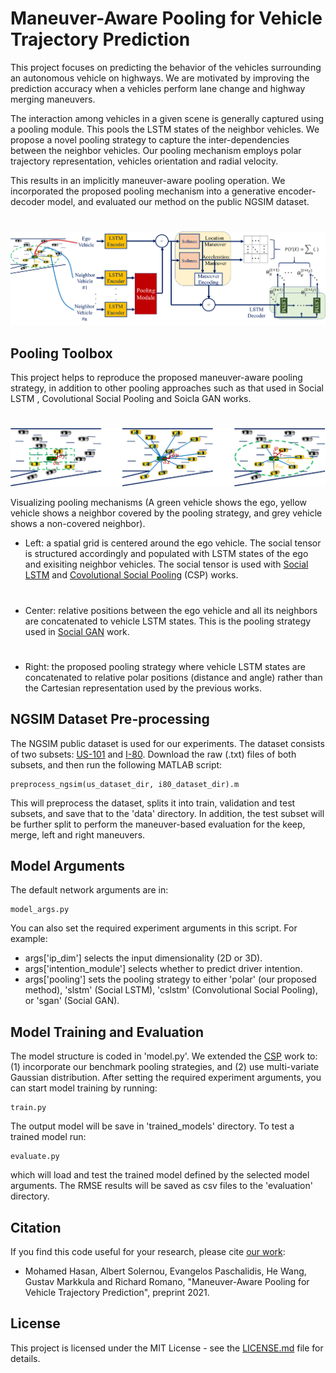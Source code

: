 # Maneuver-Aware Pooling for Vehicle Trajectory Prediction

This project focuses on predicting the behavior of the vehicles surrounding an autonomous vehicle on highways. 
We are motivated by improving the prediction accuracy when a 
vehicles perform lane change and highway merging 
maneuvers. 

The interaction among vehicles in a given scene is generally captured using a pooling module.
This pools the LSTM states of the neighbor vehicles. 
We propose a novel pooling strategy to capture 
the inter-dependencies between the neighbor vehicles. 
Our pooling mechanism employs polar trajectory 
representation, vehicles orientation and radial velocity. 

This results in an implicitly maneuver-aware pooling operation.
We incorporated the proposed pooling mechanism into a generative
encoder-decoder model, and evaluated our method on the public 
NGSIM dataset.

#
![model image](pooling_model.png "Model overview")

## Pooling Toolbox
This project helps to reproduce 
the proposed maneuver-aware pooling strategy, in addition to other 
pooling approaches such as that used in Social LSTM , Covolutional Social Pooling and Soicla GAN works.
#
![pooling image](pooling_approaches.png "Pooling approaches")

Visualizing pooling mechanisms (A green vehicle shows the ego, 
yellow vehicle shows a neighbor covered by the pooling strategy,
and grey vehicle shows a non-covered neighbor). 
* Left: a spatial grid is centered around the ego vehicle. 
The social tensor is structured accordingly and populated
with LSTM states of the ego and exisiting neighbor vehicles. 
  The social tensor is used with [Social LSTM](http://vision.stanford.edu/pdf/alahi2016cvpr.pdf) and [Covolutional Social Pooling](https://arxiv.org/pdf/1805.06771.pdf) (CSP) works.
#  
* Center: relative positions between the ego vehicle and 
  all its neighbors are concatenated to vehicle LSTM states. This is 
  the pooling strategy used in [Social GAN](https://arxiv.org/pdf/1803.10892.pdf) work.
#  
* Right: the proposed pooling strategy where vehicle LSTM 
  states are concatenated to relative polar positions 
  (distance and angle) rather than the Cartesian representation
  used by the previous works.
  
## NGSIM Dataset Pre-processing
The NGSIM  public  dataset  is  used  for  our  experiments. The
dataset  consists  of  two  subsets:  [US-101](https://www.fhwa.dot.gov/publications/research/operations/07030/index.cfm) and [I-80](https://www.fhwa.dot.gov/publications/research/operations/06137/). 
Download the raw (.txt) files of both subsets, and then run the following MATLAB script:

```
preprocess_ngsim(us_dataset_dir, i80_dataset_dir).m
```

This will preprocess the dataset, splits it into train, validation and test subsets, 
and save that to the 'data' directory. In addition, the test subset will be further split 
to perform the maneuver-based evaluation for the keep, merge, left and right maneuvers.

## Model Arguments
The default network arguments are in:
```
model_args.py 
```
You can also set the required experiment arguments in this script. For example: 

* args['ip_dim'] selects the input dimensionality (2D or 3D).
* args['intention_module'] selects whether to predict driver intention.
* args['pooling'] sets the pooling strategy to either 'polar' (our proposed method), 
  'slstm' (Social LSTM), 'cslstm' (Convolutional Social Pooling), or 'sgan' (Social GAN).
  
## Model Training and Evaluation
The model structure is coded in 'model.py'. We extended the
[CSP](https://github.com/nachiket92/conv-social-pooling) work to: 
(1) incorporate our benchmark pooling strategies, and (2) use multi-variate Gaussian distribution. 
After setting the required experiment arguments, 
you can start model training by running:
```
train.py
```
The output model will be save in 'trained_models' directory.
To test a trained model run:
```
evaluate.py
```
which will load and test the trained model defined by the selected model arguments. The RMSE results will be saved as csv files to the 'evaluation' directory. 

## Citation
If you find this code useful for your research, please cite [our work](https://arxiv.org/pdf/2104.14079.pdf):

* Mohamed Hasan, Albert Solernou, Evangelos Paschalidis, 
  He Wang, Gustav Markkula and Richard Romano, 
  "Maneuver-Aware Pooling for Vehicle Trajectory Prediction", preprint 2021.

## License
This project is licensed under the MIT License - see the 
[LICENSE.md](LICENSE.md) file for details.


